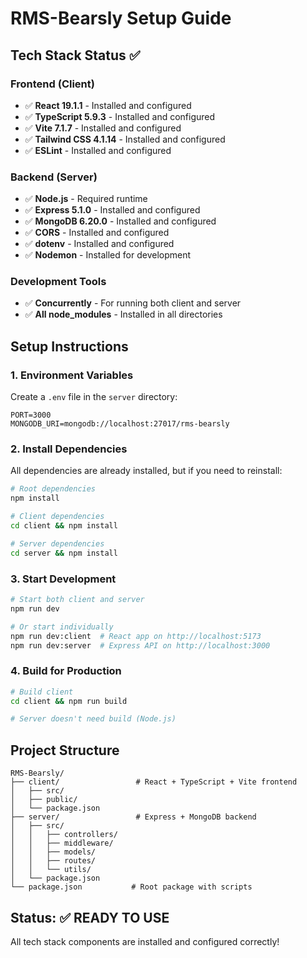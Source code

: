 # RMS-Bearsly Setup Guide

## Tech Stack Status ✅

### Frontend (Client)
- ✅ **React 19.1.1** - Installed and configured
- ✅ **TypeScript 5.9.3** - Installed and configured
- ✅ **Vite 7.1.7** - Installed and configured
- ✅ **Tailwind CSS 4.1.14** - Installed and configured
- ✅ **ESLint** - Installed and configured

### Backend (Server)
- ✅ **Node.js** - Required runtime
- ✅ **Express 5.1.0** - Installed and configured
- ✅ **MongoDB 6.20.0** - Installed and configured
- ✅ **CORS** - Installed and configured
- ✅ **dotenv** - Installed and configured
- ✅ **Nodemon** - Installed for development

### Development Tools
- ✅ **Concurrently** - For running both client and server
- ✅ **All node_modules** - Installed in all directories

## Setup Instructions

### 1. Environment Variables
Create a `.env` file in the `server` directory:
```env
PORT=3000
MONGODB_URI=mongodb://localhost:27017/rms-bearsly
```

### 2. Install Dependencies
All dependencies are already installed, but if you need to reinstall:
```bash
# Root dependencies
npm install

# Client dependencies
cd client && npm install

# Server dependencies
cd server && npm install
```

### 3. Start Development
```bash
# Start both client and server
npm run dev

# Or start individually
npm run dev:client  # React app on http://localhost:5173
npm run dev:server  # Express API on http://localhost:3000
```

### 4. Build for Production
```bash
# Build client
cd client && npm run build

# Server doesn't need build (Node.js)
```

## Project Structure
```
RMS-Bearsly/
├── client/                 # React + TypeScript + Vite frontend
│   ├── src/
│   ├── public/
│   └── package.json
├── server/                 # Express + MongoDB backend
│   ├── src/
│   │   ├── controllers/
│   │   ├── middleware/
│   │   ├── models/
│   │   ├── routes/
│   │   └── utils/
│   └── package.json
└── package.json           # Root package with scripts
```

## Status: ✅ READY TO USE
All tech stack components are installed and configured correctly!
